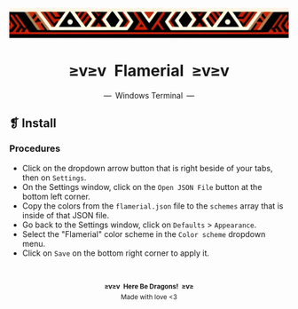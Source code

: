 <p align="center">
  <img alt="" src="../../assets/ornament.png" width=900 />
</p>
<h1 align="center">≥v≥v&ensp;Flamerial&ensp;≥v≥v</h1>
<p align="center">—&ensp;Windows Terminal&ensp;—</p>

## ❡ Install
### Procedures
- Click on the dropdown arrow button that is right beside of your tabs, then on `Settings`.
- On the Settings window, click on the `Open JSON File` button at the bottom left corner.
- Copy the colors from the `flamerial.json` file to the `schemes` array that is inside of that JSON file.
- Go back to the Settings window, click on `Defaults` > `Appearance`.
- Select the "Flamerial" color scheme in the `Color scheme` dropdown menu.
- Click on `Save` on the bottom right corner to apply it.

&ensp;
<p align="center"><sup><strong>≥v≥v&ensp;Here Be Dragons!&ensp;≥v≥</strong><br />Made with love <3</sup></p>
